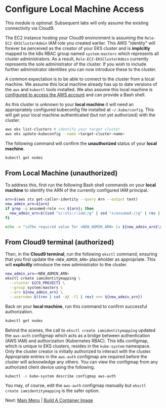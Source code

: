 # Configure Local Machine Access

This module is optional.
Subsequent labs will only assume the existing connectivity via Cloud9.

The EC2 instance hosting your Cloud9 environment is assuming the `Role-EC2-EKSClusterAdmin` IAM role you created earlier.
This AWS "identity" will forever be perceived as the creator of your EKS cluster and is **implcitly** mapped to the k8s RBAC group named `system:masters` which represents all cluster administrators.
As a result, `Role-EC2-EKSClusterAdmin` currently represents the sole administrator of the cluster.
If you wish to include further administrator identities you can now introduce these to the cluster.

A common expectation is to be able to connect to the cluster from a local machine.
We assume this local machine already has up to date versions of the `aws` and `kubectl` tools installed.
We also assume this local machine is [configured to access the AWS account](https://docs.aws.amazon.com/cli/latest/userguide/cli-chap-configure.html) and can provide a Bash shell.

As this cluster is unknown to your **local machine** it will need an appropriately configured kubeconfig file installed at `~/.kube/config`.
This will get your local machine authenticated (but not yet authorized) with the cluster.
```bash
aws eks list-clusters # identify your target cluster
aws eks update-kubeconfig --name <target-cluster-name>
```

The following command will confirm the **unauthorized** status of your **local machine**.
```bash
kubectl get nodes
```

## From Local Machine (unauthorized)

To address this, first run the following Bash shell commands on your **local machine** to identify the ARN of the currently configured IAM principal.
```bash
arn=$(aws sts get-caller-identity --query Arn --output text)
new_admin_arn=${arn}
if grep -q assumed-role <<< ${arn}; then
  new_admin_arn=$((sed "s/:sts:/:iam:/g" | sed "s/assumed-//g" | rev | cut -d/ -f2- | rev) <<< ${arn})
fi

echo -e "\nThe required value for <NEW_ADMIN_ARN> is ${new_admin_arn}\n"
```

## From Cloud9 terminal (authorized)

Then, in the **Cloud9 terminal**, run the following `eksctl` command, ensuring that you first update the `<NEW_ADMIN_ARN>` placeholder as appropriate.
This will **explicitly** introduce the new administrator to the cluster.
```bash
new_admin_arn=<NEW_ADMIN_ARN>
eksctl create iamidentitymapping \
  --cluster ${C9_PROJECT} \
  --group system:masters \
  --arn ${new_admin_arn} \
  --username $((rev | cut -d/ -f1 | rev) <<< ${new_admin_arn})
```

Back on your **local machine**, run this command to confirm successful authorization.
```bash
kubectl get nodes
```

Behind the scenes, the call to `eksctl create iamidentitymapping` updated the `aws-auth` configmap which acts as a bridge between authentication (AWS IAM) and authorization (Kubernetes RBAC).
This k8s configmap, which is unique to EKS clusters, resides in the `kube-system` namespace.
Only the cluster creator is initially authorized to interact with the cluster.
Appropriate entries in the `aws-auth` configmap are required before the cluster will acknowledge any others.
You can view the configmap from any authorized client device using the following.
```bash
kubectl -n kube-system describe configmap aws-auth
```

You may, of course, edit the `aws-auth` configmap manually but `eksctl create iamidentitymapping` is the safer option.

Next: [Main Menu](/README.md) | [Build A Container Image](../08-build-container-image/README.md)
